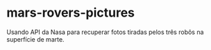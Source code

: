 # mars-rovers-pictures
Usando API da Nasa para recuperar fotos tiradas pelos três robôs na superfície de marte.
